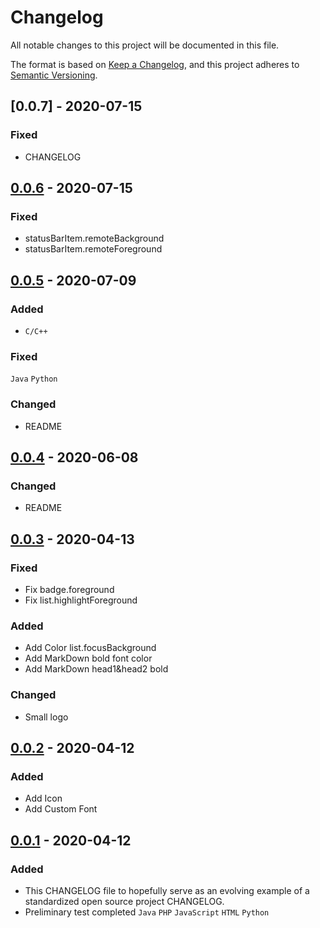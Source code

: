 # Changelog
All notable changes to this project will be documented in this file.

The format is based on [Keep a Changelog](https://keepachangelog.com/en/1.0.0/),
and this project adheres to [Semantic Versioning](https://semver.org/spec/v2.0.0.html).

## [0.0.7] - 2020-07-15
### Fixed
- CHANGELOG

## [0.0.6] - 2020-07-15
### Fixed
- statusBarItem.remoteBackground
- statusBarItem.remoteForeground

## [0.0.5] - 2020-07-09
### Added
- `C/C++`

### Fixed
`Java` `Python`

### Changed
- README

## [0.0.4] - 2020-06-08
### Changed
- README

## [0.0.3] - 2020-04-13
### Fixed
- Fix badge.foreground
- Fix list.highlightForeground

### Added
- Add Color list.focusBackground
- Add MarkDown bold font color
- Add MarkDown head1&head2 bold

### Changed
- Small logo


## [0.0.2] - 2020-04-12
### Added
- Add Icon
- Add Custom Font

## [0.0.1] - 2020-04-12
### Added
- This CHANGELOG file to hopefully serve as an evolving example of a
  standardized open source project CHANGELOG.
- Preliminary test completed `Java` `PHP` `JavaScript` `HTML` `Python`


[0.0.1]: https://github.com/yezige/vscode-theme-green-eyecare/releases/tag/v0.0.1
[0.0.2]: https://github.com/yezige/vscode-theme-green-eyecare/releases/tag/v0.0.2
[0.0.3]: https://github.com/yezige/vscode-theme-green-eyecare/releases/tag/v0.0.3
[0.0.4]: https://github.com/yezige/vscode-theme-green-eyecare/releases/tag/v0.0.4
[0.0.5]: https://github.com/yezige/vscode-theme-green-eyecare/releases/tag/v0.0.5
[0.0.6]: https://github.com/yezige/vscode-theme-green-eyecare/releases/tag/v0.0.6